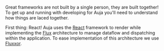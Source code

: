 <p class="leading">Great frameworks are not built by a single person, they are built together! To get up and running with developing for Auja you'll need to understand how things are laced together.</p>

First thing: React! Auja uses the [React](http://facebook.github.io/react/) framework to render while implementing the [Flux](http://facebook.github.io/react/docs/flux-overview.html) architecture to manage dataflow and dispatching within the application. To ease implementation of this architecture we use [Fluxxor](http://fluxxor.com/).


